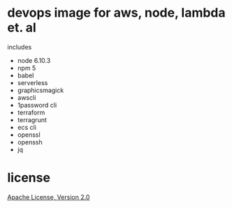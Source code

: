 # devops image for aws, node, lambda et. al

includes

* node 6.10.3
* npm 5
* babel
* serverless
* graphicsmagick
* awscli
* 1password cli
* terraform
* terragrunt
* ecs cli
* openssl
* openssh
* jq

# license

[Apache License, Version 2.0](LICENSE)

